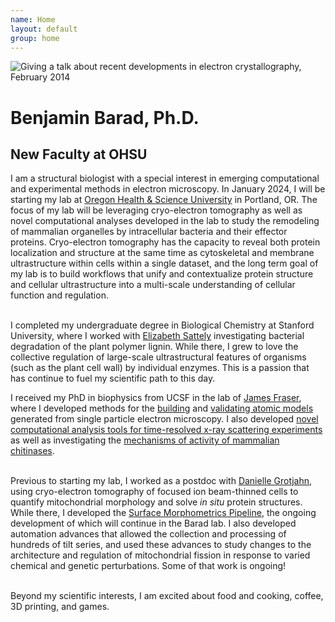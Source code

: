 ```yaml
---
name: Home
layout: default
group: home
---
```


<img src="/static/img/Giving_microed_talk.jpg" class="img-responsive center-block" alt="Giving a talk about recent developments in electron crystallography, February 2014"/>

<h1 class="text-center">Benjamin Barad, Ph.D.</h1>
<h2 class="text-center">New Faculty at OHSU</h2>

<p class="lead text-justify">
  
I am a structural biologist with a special interest in emerging computational and experimental methods in electron microscopy. In January 2024, I will be starting my lab at [Oregon Health & Science University](https://www.ohsu.edu/school-of-medicine/chemical-physiology-and-biochemistry) in Portland, OR. The focus of my lab will be leveraging cryo-electron tomography as well as novel computational analyses developed in the lab to study the remodeling of mammalian organelles by intracellular bacteria and their effector proteins. Cryo-electron tomography has the capacity to reveal both protein localization and structure at the same time as cytoskeletal and membrane ultrastructure within cells within a single dataset, and the long term goal of my lab is to build workflows that unify and contextualize protein structure and cellular ultrastructure into a multi-scale understanding of cellular function and regulation. <br><br>


I completed my undergraduate degree in Biological Chemistry at Stanford University, where I worked with [Elizabeth Sattely](http://www.stanford.edu/group/sattelygroup/cgi-bin/wordpress/) investigating bacterial degradation of the plant polymer lignin. While there, I grew to love the collective regulation of large-scale ultrastructural features of organisms (such as the plant cell wall) by individual enzymes. This is a passion that has continue to fuel my scientific path to this day. <br>


I received my PhD in biophysics from UCSF in the lab of [James Fraser](http://fraserlab.com), where I developed methods for the [building](https://elifesciences.org/articles/17219) and [validating atomic models](https://www.nature.com/articles/nmeth.3541) generated from single particle electron microscopy. I also developed [novel computational analysis tools for time-resolved x-ray scattering experiments](https://www.nature.com/articles/s41557-019-0329-3) as well as investigating the [mechanisms of activity of mammalian chitinases](https://onlinelibrary.wiley.com/doi/10.1002/pro.3822).  <br><br>


Previous to starting my lab, I worked as a postdoc with [Danielle Grotjahn](https://www.scripps.edu/faculty/grotjahn/), using cryo-electron tomography of focused ion beam-thinned cells to quantify mitochondrial morphology and solve _in situ_ protein structures. While there, I developed the [Surface Morphometrics Pipeline](https://github.com/GrotjahnLab/surface_morphometrics), the ongoing development of which will continue in the Barad lab. I also developed automation advances that allowed the collection and processing of hundreds of tilt series, and used these advances to study changes to the architecture and regulation of mitochondrial fission in response to varied chemical and genetic perturbations. Some of that work is ongoing! <br><br>


Beyond my scientific interests, I am excited about food and cooking, coffee, 3D printing, and games. 
</p>
